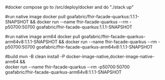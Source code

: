 #docker compose
go to /src/deploy/docker and do "./stack up"

#run native image
docker pull goafabric/fhir-facade-quarkus:1.1.1-SNAPSHOT && docker run --name fhir-facade-quarkus --rm -p50700:50700 goafabric/fhir-facade-quarkus:1.1.1-SNAPSHOT

#run native image arm64
docker pull goafabric/fhir-facade-quarkus-arm64v8:1.1.1-SNAPSHOT && docker run --name fhir-facade-quarkus --rm -p50700:50700 goafabric/fhir-facade-quarkus-arm64v8:1.1.1-SNAPSHOT
                                           
#build
mvn -B clean install -P docker-image-native,docker-image-native-arm64 && \
docker run --name fhir-facade-quarkus --rm -p50700:50700 goafabric/fhir-facade-quarkus-arm64v8:1.1.1-SNAPSHOT
